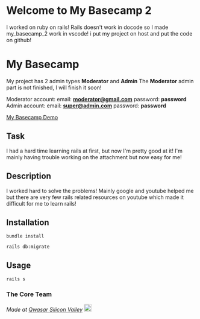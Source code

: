 # Welcome to My Basecamp 2
I worked on ruby on rails!
Rails doesn't work in docode so I made my_basecamp_2 work in vscode!
i put my project on host and put the code on github!

# My Basecamp

My project has 2 admin types <strong>Moderator</strong> and <strong>Admin</strong>
The <strong>Moderator</strong> admin part is not finished, I will finish it soon!

Moderator account:
                email: <strong>moderator@gmail.com</strong>
                password: <strong>password</strong>
Admin account:
              email: <strong>super@admin.com</strong>
              password:  <strong>password</strong>

[My Basecamp Demo](http://azizcamp.herokuapp.com/)

## Task
I had a hard time learning rails at first, but now I'm pretty good at it!
I'm mainly having trouble working on the attachment but now easy for me!

## Description
I worked hard to solve the problems!
Mainly google and youtube helped me 
but there are very few rails related
resources on youtube which made it difficult for me to learn rails!

## Installation
 
 ```shell
bundle install
```
 ```shell
 rails db:migrate
```

## Usage

 ```shell
 rails s
```

### The Core Team


<span><i>Made at <a href='https://qwasar.io'>Qwasar Silicon Valley</a></i></span>
<span><img alt='Qwasar Silicon Valley Logo' src='https://storage.googleapis.com/qwasar-public/qwasar-logo_50x50.png' width='20px'></span>
